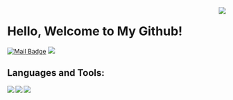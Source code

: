 <img align='right' src="https://github-readme-streak-stats.herokuapp.com?user=bahadirumutiscimen&theme=tokyonight&date_format=j%20M%5B%20Y%5D">


# Hello, Welcome to My Github! 

[![Mail Badge](https://img.shields.io/badge/Send_Mail!-c14438?style=for-the-badge&logo=Gmail&logoColor=white&link=bahadirumutiscimen@gmail.com)](mailto:bahadirumutiscimen@gmail.com)
[![](https://img.shields.io/badge/linkedin-%230077B5.svg?&style=for-the-badge&logo=linkedin&logoColor=white)](www.linkedin.com/in/bahadirumutiscimen/)

## Languages and Tools:
<img align='left' src="https://img.shields.io/badge/ACER%20NITRO_5-ED1C24?style=for-the-badge&logo=amd&logoColor=whit,">
<img align='left' src="https://img.shields.io/badge/Linux-FCC624?style=for-the-badge&logo=linux&logoColor=black">
<img align='left' src="https://img.shields.io/badge/Python-FFD43B?style=for-the-badge&logo=python&logoColor=#E57324">


<br />
<br />
<br />
<br />
<br />
<br />



